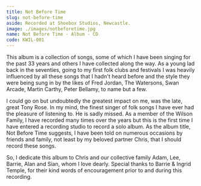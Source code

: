 ```yaml
---
title: Not Before Time
slug: not-before-time
aside: Recorded at Shoebox Studios, Newcastle.
image: ./images/notbeforetime.jpg
name: Not Before Time - Album - CD
code: KWIL-001
---
```

This album is a collection of songs, some of which I have been singing for the past
33 years and others I have collected along the way. As a young lad back in the seventies,
going to my first folk clubs and festivals I was heavily influenced by all these songs
that I hadn't heard before and the style they were being sung in by the likes of Fred
Jordan, The Watersons, Swan Arcade, Martin Carthy, Peter Bellamy, to name but a few.

I could go on but undoubtedly the greatest impact on me, was the late, great Tony Rose. In my
mind, the finest singer of folk songs I have ever had the pleasure of listening to. He is sadly
missed. As a member of the Wilson Family, I have recorded many times over the years but this is
the first time I have entered a recording studio to record a solo album. As the album title, Not
Before Time suggests, I have been told on numerous occasions by friends and family, not least by
my beloved partner Chris, that I should record these songs.

So, I dedicate this album to Chris and our collective family Adam, Lee, Barrie, Alan and Sian,
whom I love dearly. Special thanks to Barrie & Ingrid Temple, for their kind words of encouragement
prior to and during this recording.
